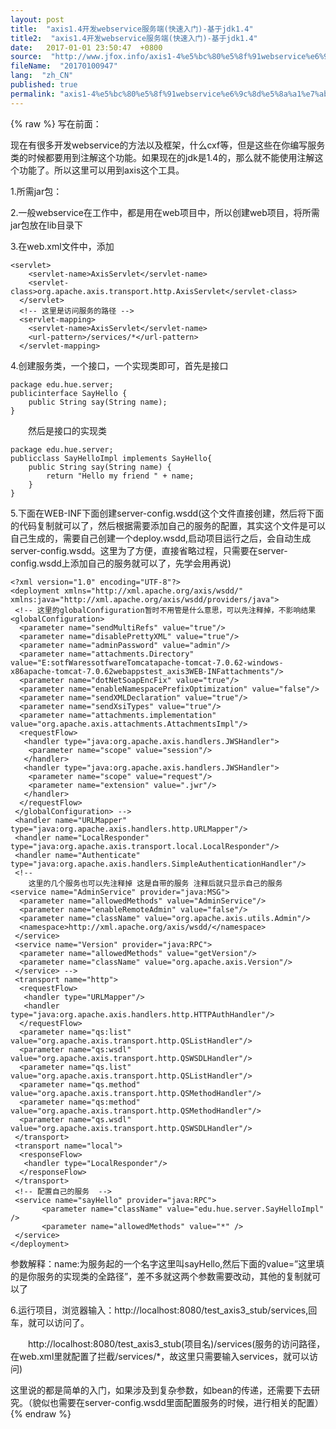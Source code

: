 ```yaml
---
layout: post
title:  "axis1.4开发webservice服务端(快速入门)-基于jdk1.4"
title2:  "axis1.4开发webservice服务端(快速入门)-基于jdk1.4"
date:   2017-01-01 23:50:47  +0800
source:  "http://www.jfox.info/axis1-4%e5%bc%80%e5%8f%91webservice%e6%9c%8d%e5%8a%a1%e7%ab%af-%e5%bf%ab%e9%80%9f%e5%85%a5%e9%97%a8-%e5%9f%ba%e4%ba%8ejdk1-4.html"
fileName:  "20170100947"
lang:  "zh_CN"
published: true
permalink: "axis1-4%e5%bc%80%e5%8f%91webservice%e6%9c%8d%e5%8a%a1%e7%ab%af-%e5%bf%ab%e9%80%9f%e5%85%a5%e9%97%a8-%e5%9f%ba%e4%ba%8ejdk1-4.html"
---
```

{% raw %}
写在前面：

现在有很多开发webservice的方法以及框架，什么cxf等，但是这些在你编写服务类的时候都要用到注解这个功能。如果现在的jdk是1.4的，那么就不能使用注解这个功能了。所以这里可以用到axis这个工具。

1.所需jar包：

2.一般webservice在工作中，都是用在web项目中，所以创建web项目，将所需jar包放在lib目录下

3.在web.xml文件中，添加

    <servlet>
        <servlet-name>AxisServlet</servlet-name>
        <servlet-class>org.apache.axis.transport.http.AxisServlet</servlet-class>
      </servlet>
      <!-- 这里是访问服务的路径 -->
      <servlet-mapping>
        <servlet-name>AxisServlet</servlet-name>
        <url-pattern>/services/*</url-pattern>
      </servlet-mapping>

4.创建服务类，一个接口，一个实现类即可，首先是接口

    package edu.hue.server;
    publicinterface SayHello {
        public String say(String name);
    }

　　然后是接口的实现类

    package edu.hue.server;
    publicclass SayHelloImpl implements SayHello{
        public String say(String name) {
            return "Hello my friend " + name;
        }
    }

5.下面在WEB-INF下面创建server-config.wsdd(这个文件直接创建，然后将下面的代码复制就可以了，然后根据需要添加自己的服务的配置，其实这个文件是可以自己生成的，需要自己创建一个deploy.wsdd,启动项目运行之后，会自动生成server-config.wsdd。这里为了方便，直接省略过程，只需要在server-config.wsdd上添加自己的服务就可以了，先学会用再说)

    <?xml version="1.0" encoding="UTF-8"?>
    <deployment xmlns="http://xml.apache.org/axis/wsdd/" xmlns:java="http://xml.apache.org/axis/wsdd/providers/java">
     <!-- 这里的globalConfiguration暂时不用管是什么意思，可以先注释掉，不影响结果 
    <globalConfiguration>
      <parameter name="sendMultiRefs" value="true"/>
      <parameter name="disablePrettyXML" value="true"/>
      <parameter name="adminPassword" value="admin"/>
      <parameter name="attachments.Directory" value="E:sotfWaressotfwareTomcatapache-tomcat-7.0.62-windows-x86apache-tomcat-7.0.62webappstest_axis3WEB-INFattachments"/>
      <parameter name="dotNetSoapEncFix" value="true"/>
      <parameter name="enableNamespacePrefixOptimization" value="false"/>
      <parameter name="sendXMLDeclaration" value="true"/>
      <parameter name="sendXsiTypes" value="true"/>
      <parameter name="attachments.implementation" value="org.apache.axis.attachments.AttachmentsImpl"/>
      <requestFlow>
       <handler type="java:org.apache.axis.handlers.JWSHandler">
        <parameter name="scope" value="session"/>
       </handler>
       <handler type="java:org.apache.axis.handlers.JWSHandler">
        <parameter name="scope" value="request"/>
        <parameter name="extension" value=".jwr"/>
       </handler>
      </requestFlow>
     </globalConfiguration> -->
     <handler name="URLMapper" type="java:org.apache.axis.handlers.http.URLMapper"/>
     <handler name="LocalResponder" type="java:org.apache.axis.transport.local.LocalResponder"/>
     <handler name="Authenticate" type="java:org.apache.axis.handlers.SimpleAuthenticationHandler"/>
     <!-- 
        这里的几个服务也可以先注释掉 这是自带的服务 注释后就只显示自己的服务
    <service name="AdminService" provider="java:MSG">
      <parameter name="allowedMethods" value="AdminService"/>
      <parameter name="enableRemoteAdmin" value="false"/>
      <parameter name="className" value="org.apache.axis.utils.Admin"/>
      <namespace>http://xml.apache.org/axis/wsdd/</namespace>
     </service>
     <service name="Version" provider="java:RPC">
      <parameter name="allowedMethods" value="getVersion"/>
      <parameter name="className" value="org.apache.axis.Version"/>
     </service> -->
     <transport name="http">
      <requestFlow>
       <handler type="URLMapper"/>
       <handler type="java:org.apache.axis.handlers.http.HTTPAuthHandler"/>
      </requestFlow>
      <parameter name="qs:list" value="org.apache.axis.transport.http.QSListHandler"/>
      <parameter name="qs:wsdl" value="org.apache.axis.transport.http.QSWSDLHandler"/>
      <parameter name="qs.list" value="org.apache.axis.transport.http.QSListHandler"/>
      <parameter name="qs.method" value="org.apache.axis.transport.http.QSMethodHandler"/>
      <parameter name="qs:method" value="org.apache.axis.transport.http.QSMethodHandler"/>
      <parameter name="qs.wsdl" value="org.apache.axis.transport.http.QSWSDLHandler"/>
     </transport>
     <transport name="local">
      <responseFlow>
       <handler type="LocalResponder"/>
      </responseFlow>
     </transport>
     <!-- 配置自己的服务  -->
     <service name="sayHello" provider="java:RPC">
           <parameter name="className" value="edu.hue.server.SayHelloImpl" />
           <parameter name="allowedMethods" value="*" />
     </service>
    </deployment>

参数解释：name:为服务起的一个名字这里叫sayHello,然后下面的value=”这里填的是你服务的实现类的全路径”，差不多就这两个参数需要改动，其他的复制就可以了

6.运行项目，浏览器输入：http://localhost:8080/test_axis3_stub/services,回车，就可以访问了。

　　http://localhost:8080/test_axis3_stub(项目名)/services(服务的访问路径，在web.xml里就配置了拦截/services/*，故这里只需要输入services，就可以访问)

这里说的都是简单的入门，如果涉及到复杂参数，如bean的传递，还需要下去研究。（貌似也需要在server-config.wsdd里面配置服务的时候，进行相关的配置）
{% endraw %}
